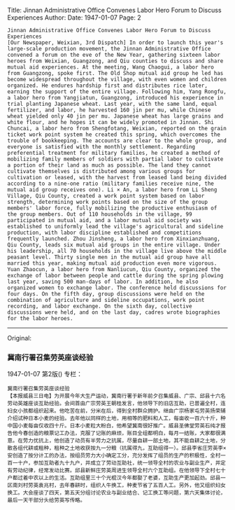 Title: Jinnan Administrative Office Convenes Labor Hero Forum to Discuss Experiences
Author:
Date: 1947-01-07
Page: 2

    Jinnan Administrative Office Convenes Labor Hero Forum to Discuss Experiences
    [Our Newspaper, Weixian, 3rd Dispatch] In order to launch this year's large-scale production movement, the Jinnan Administrative Office convened a forum on the eve of the New Year, gathering sixteen labor heroes from Weixian, Guangzong, and Qiu counties to discuss and share mutual aid experiences. At the meeting, Wang Chaogui, a labor hero from Guangzong, spoke first. The Old Shop mutual aid group he led has become widespread throughout the village, with even women and children organized. He endures hardship first and distributes rice later, earning the support of the entire village. Following him, Yang Rongfu, a labor hero from Yangjiatun, Guangzong, introduced his experience in trial planting Japanese wheat. Last year, with the same land, equal fertilizer, and labor, he harvested 160 jin per mu, while Chinese wheat yielded only 40 jin per mu. Japanese wheat has large grains and white flour, and he hopes it can be widely promoted in Jinnan. Shi Chuncai, a labor hero from Shengfotang, Weixian, reported on the grain ticket work point system he created this spring, which overcomes the trouble of bookkeeping. The accounts are clear to the whole group, and everyone is satisfied with the monthly settlement. Regarding preferential treatment for military families, he created a method of mobilizing family members of soldiers with partial labor to cultivate a portion of their land as much as possible. The land they cannot cultivate themselves is distributed among various groups for cultivation or leased, with the harvest from leased land being divided according to a nine-one ratio (military families receive nine, the mutual aid group receives one). Li × An, a labor hero from Li Sheng Village, Qiu County, created a work point system based on labor strength, determining work points based on the size of the group members' labor force, fully mobilizing the productive enthusiasm of the group members. Out of 110 households in the village, 99 participated in mutual aid, and a labor mutual aid society was established to uniformly lead the village's agricultural and sideline production, with labor discipline established and competitions frequently launched. Zhou Jinsheng, a labor hero from Xinxianzhuang, Qiu County, leads six mutual aid groups in the entire village. Under his leadership, all 70 households in the village live above the middle peasant level. Thirty single men in the mutual aid group have all married this year, making mutual aid production even more vigorous. Yuan Zhaocun, a labor hero from Nanliucun, Qiu County, organized the exchange of labor between people and cattle during the spring plowing last year, saving 500 man-days of labor. In addition, he also organized women to exchange labor. The conference held discussions for four days. On the fifth day, group discussions were held on the combination of agriculture and sideline occupations, work point recording, and labor exchange. On the sixth day, collective discussions were held, and on the last day, cadres wrote biographies for the labor heroes.



<hr /> 

Original: 


### 冀南行署召集劳英座谈经验

1947-01-07
第2版()
专栏：

    冀南行署召集劳英座谈经验
    【本报威县三日电】为开展今年大生产运动，冀南行署于新年前夕召集威县、广宗、邱县十六名劳动英雄座谈互助经验。会间首由广宗劳英王朝桂发言，他领导下的旧店互助，已普遍全村，连妇女小孩都组织起来。他吃苦在前，分米在后，得到全村群众拥护。继由广宗杨家屯劳英扬荣辅介绍试种日本小麦的经验。去年他以同样的土地，用相等的肥料和人工，每亩收一百六十斤，种中国小麦每亩仅收四十斤。日本小麦粒大粉白，他希望冀南很好推广。威县圣佛堂劳英石纯才报告他今春创造的粮票记工办法，克服了记账的麻烦，账目全组都明白，每月一结账，大家都很满意。在劳力优抗上，他创造了动员有半劳力之抗属，尽量自耕一部土地，其不能自耕之土地，分散各组代耕或租种，租种之土地收获按九一分粮（抗属得九，互助组得一）。邱县李省庄劳英李×安创造了按分计工的办法，按组员劳力大小确定工分，充分发挥了组员的生产的积极性，全村一百一十户，参加互助者九十九户，并成立了劳动互助社，统一领导全村的农业与副业生产，并定有劳动纪律，经常发动比赛。邱县新鲜庄劳英周进生领导全村六个互助组。在他领导下全村七十户都过着中农以上的生活。互助组里三十个光棍汉今年都娶了老婆，互助生产更加起劲。邱县一区南刘村劳英袁兆村，去年春耕时，组织人牛换工，种麦节省了五百人工。另外，他又组织妇女换工。大会座谈了四天，第五天分组讨论农业与副业结合、记工换工等问题，第六天集体讨论，最后一天干部分头给劳英写传略。
